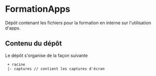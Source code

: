 # FormationApps

Dépôt contenant les fichiers pour la formation en interne sur l'utilisation d'apps.

## Contenu du dépôt

Le dépôt s'organise de la façon suivante
```
 + racine
 |- captures // contient les captures d'écran
```